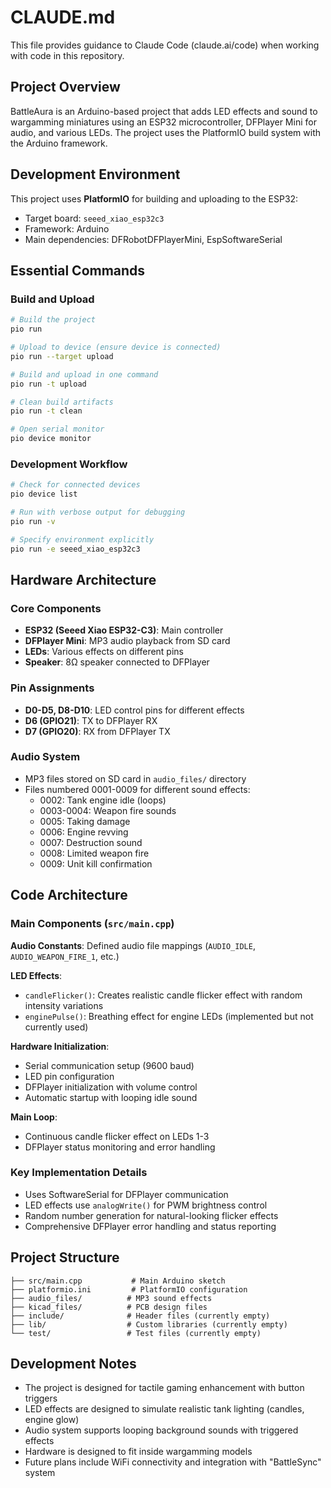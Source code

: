 # CLAUDE.md

This file provides guidance to Claude Code (claude.ai/code) when working with code in this repository.

## Project Overview

BattleAura is an Arduino-based project that adds LED effects and sound to wargamming miniatures using an ESP32 microcontroller, DFPlayer Mini for audio, and various LEDs. The project uses the PlatformIO build system with the Arduino framework.

## Development Environment

This project uses **PlatformIO** for building and uploading to the ESP32:
- Target board: `seeed_xiao_esp32c3`
- Framework: Arduino
- Main dependencies: DFRobotDFPlayerMini, EspSoftwareSerial

## Essential Commands

### Build and Upload
```bash
# Build the project
pio run

# Upload to device (ensure device is connected)
pio run --target upload

# Build and upload in one command
pio run -t upload

# Clean build artifacts
pio run -t clean

# Open serial monitor
pio device monitor
```

### Development Workflow
```bash
# Check for connected devices
pio device list

# Run with verbose output for debugging
pio run -v

# Specify environment explicitly
pio run -e seeed_xiao_esp32c3
```

## Hardware Architecture

### Core Components
- **ESP32 (Seeed Xiao ESP32-C3)**: Main controller
- **DFPlayer Mini**: MP3 audio playback from SD card
- **LEDs**: Various effects on different pins
- **Speaker**: 8Ω speaker connected to DFPlayer

### Pin Assignments
- **D0-D5, D8-D10**: LED control pins for different effects
- **D6 (GPIO21)**: TX to DFPlayer RX  
- **D7 (GPIO20)**: RX from DFPlayer TX

### Audio System
- MP3 files stored on SD card in `audio_files/` directory
- Files numbered 0001-0009 for different sound effects:
  - 0002: Tank engine idle (loops)
  - 0003-0004: Weapon fire sounds
  - 0005: Taking damage
  - 0006: Engine revving
  - 0007: Destruction sound
  - 0008: Limited weapon fire
  - 0009: Unit kill confirmation

## Code Architecture

### Main Components (`src/main.cpp`)

**Audio Constants**: Defined audio file mappings (`AUDIO_IDLE`, `AUDIO_WEAPON_FIRE_1`, etc.)

**LED Effects**:
- `candleFlicker()`: Creates realistic candle flicker effect with random intensity variations
- `enginePulse()`: Breathing effect for engine LEDs (implemented but not currently used)

**Hardware Initialization**:
- Serial communication setup (9600 baud)
- LED pin configuration
- DFPlayer initialization with volume control
- Automatic startup with looping idle sound

**Main Loop**:
- Continuous candle flicker effect on LEDs 1-3
- DFPlayer status monitoring and error handling

### Key Implementation Details

- Uses SoftwareSerial for DFPlayer communication
- LED effects use `analogWrite()` for PWM brightness control
- Random number generation for natural-looking flicker effects
- Comprehensive DFPlayer error handling and status reporting

## Project Structure

```
├── src/main.cpp           # Main Arduino sketch
├── platformio.ini         # PlatformIO configuration
├── audio_files/          # MP3 sound effects
├── kicad_files/          # PCB design files
├── include/              # Header files (currently empty)
├── lib/                  # Custom libraries (currently empty)
└── test/                 # Test files (currently empty)
```

## Development Notes

- The project is designed for tactile gaming enhancement with button triggers
- LED effects are designed to simulate realistic tank lighting (candles, engine glow)
- Audio system supports looping background sounds with triggered effects
- Hardware is designed to fit inside wargamming models
- Future plans include WiFi connectivity and integration with "BattleSync" system